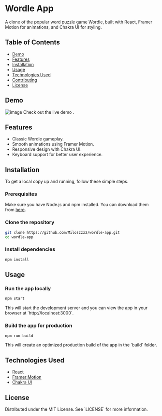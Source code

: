 # Wordle App

A clone of the popular word puzzle game Wordle, built with React, Framer Motion for animations, and Chakra UI for styling.

## Table of Contents
- [Demo](#demo)
- [Features](#features)
- [Installation](#installation)
- [Usage](#usage)
- [Technologies Used](#technologies-used)
- [Contributing](#contributing)
- [License](#license)

## Demo
![image](https://github.com/Miloszzz2/wordle/assets/97192271/12a46ac8-dd22-45fb-a5d4-d660d58edd87)
Check out the live demo .

## Features
- Classic Wordle gameplay.
- Smooth animations using Framer Motion.
- Responsive design with Chakra UI.
- Keyboard support for better user experience.

## Installation
To get a local copy up and running, follow these simple steps.

### Prerequisites
Make sure you have Node.js and npm installed. You can download them from [here](https://nodejs.org/).

### Clone the repository
```bash
git clone https://github.com/Miloszzz2/wordle-app.git
cd wordle-app
```

### Install dependencies
```bash
npm install
```

## Usage
### Run the app locally
```bash
npm start
```
This will start the development server and you can view the app in your browser at \`http://localhost:3000\`.

### Build the app for production
```bash
npm run build
```
This will create an optimized production build of the app in the \`build\` folder.

## Technologies Used
- [React](https://reactjs.org/)
- [Framer Motion](https://www.framer.com/motion/)
- [Chakra UI](https://chakra-ui.com/)


## License
Distributed under the MIT License. See \`LICENSE\` for more information.
